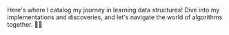 Here's where I catalog my journey in learning data structures! 
Dive into my implementations and discoveries, and let's navigate the world of algorithms together. 🚀🌐